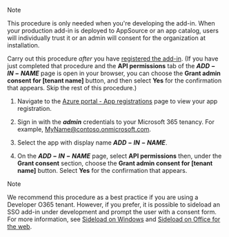 
> [!NOTE]
> This procedure is only needed when you're developing the add-in. When your production add-in is deployed to AppSource or an app catalog, users will individually trust it or an admin will consent for the organization at installation.

Carry out this procedure *after* you have [registered the add-in](../develop/register-sso-add-in-aad-v2.md). (If you have just completed that procedure and the **API permissions** tab of the **$ADD-IN-NAME$** page is open in your browser, you can choose the **Grant admin consent for [tenant name]** button, and then select **Yes** for the confirmation that appears. Skip the rest of this procedure.)

1. Navigate to the [Azure portal - App registrations](https://go.microsoft.com/fwlink/?linkid=2083908) page to view your app registration.

1. Sign in with the ***admin*** credentials to your Microsoft 365 tenancy. For example, MyName@contoso.onmicrosoft.com.

1. Select the app with display name **$ADD-IN-NAME$**.

1. On the **$ADD-IN-NAME$** page, select **API permissions** then, under the **Grant consent** section, choose the **Grant admin consent for [tenant name]** button. Select **Yes** for the confirmation that appears.

> [!NOTE]
> We recommend this procedure as a best practice if you are using a Developer O365 tenant. However, if you prefer, it is possible to sideload an SSO add-in under development and prompt the user with a consent form. For more information, see [Sideload on Windows](../testing/create-a-network-shared-folder-catalog-for-task-pane-and-content-add-ins.md) and [Sideload on Office for the web](../testing/sideload-office-add-ins-for-testing.md).
